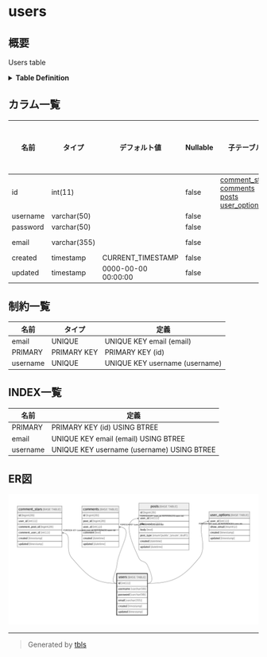 # users

## 概要

Users table

<details>
<summary><strong>Table Definition</strong></summary>

```sql
CREATE TABLE `users` (
  `id` int(11) NOT NULL AUTO_INCREMENT,
  `username` varchar(50) NOT NULL,
  `password` varchar(50) NOT NULL,
  `email` varchar(355) NOT NULL COMMENT 'ex. user@example.com',
  `created` timestamp NOT NULL DEFAULT CURRENT_TIMESTAMP ON UPDATE CURRENT_TIMESTAMP,
  `updated` timestamp NOT NULL DEFAULT '0000-00-00 00:00:00',
  PRIMARY KEY (`id`),
  UNIQUE KEY `username` (`username`),
  UNIQUE KEY `email` (`email`)
) ENGINE=InnoDB DEFAULT CHARSET=latin1 COMMENT='Users table'
```

</details>

## カラム一覧

| 名前       | タイプ          | デフォルト値              | Nullable | 子テーブル                                                                                                       | 親テーブル      | コメント                 |
| -------- | ------------ | ------------------- | -------- | ----------------------------------------------------------------------------------------------------------- | ---------- | -------------------- |
| id       | int(11)      |                     | false    | [comment_stars](comment_stars.md) [comments](comments.md) [posts](posts.md) [user_options](user_options.md) |            |                      |
| username | varchar(50)  |                     | false    |                                                                                                             |            |                      |
| password | varchar(50)  |                     | false    |                                                                                                             |            |                      |
| email    | varchar(355) |                     | false    |                                                                                                             |            | ex. user@example.com |
| created  | timestamp    | CURRENT_TIMESTAMP   | false    |                                                                                                             |            |                      |
| updated  | timestamp    | 0000-00-00 00:00:00 | false    |                                                                                                             |            |                      |

## 制約一覧

| 名前       | タイプ         | 定義                             |
| -------- | ----------- | ------------------------------ |
| email    | UNIQUE      | UNIQUE KEY email (email)       |
| PRIMARY  | PRIMARY KEY | PRIMARY KEY (id)               |
| username | UNIQUE      | UNIQUE KEY username (username) |

## INDEX一覧

| 名前       | 定義                                         |
| -------- | ------------------------------------------ |
| PRIMARY  | PRIMARY KEY (id) USING BTREE               |
| email    | UNIQUE KEY email (email) USING BTREE       |
| username | UNIQUE KEY username (username) USING BTREE |

## ER図

![er](users.png)

---

> Generated by [tbls](https://github.com/k1LoW/tbls)

